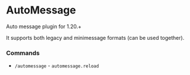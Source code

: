 # AutoMessage

Auto message plugin for 1.20.+

It supports both legacy and minimessage formats (can be used together).

### Commands

- `/automessage` - `automessage.reload`
